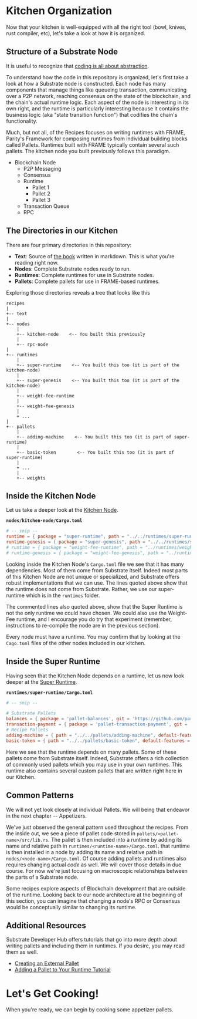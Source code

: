 # Kitchen Organization

Now that your kitchen is well-equipped with all the right tool (bowl, knives, rust compiler, etc), let's take a look at how it is organized.

## Structure of a Substrate Node

It is useful to recognize that [coding is all about abstraction](https://youtu.be/05H4YsyPA-U?t=1789).

To understand how the code in this repository is organized, let's first take a look at how a Substrate node is constructed. Each node has many components that manage things like queueing transaction, communicating over a P2P network, reaching consensus on the state of the blockchain, and the chain's actual runtime logic. Each aspect of the node is interesting in its own right, and the runtime is particularly interesting because it contains the business logic (aka "state transition function") that codifies the chain's functionality.

Much, but not all, of the Recipes focuses on writing runtimes with FRAME, Parity's Framework for composing runtimes from individual building blocks called Pallets. Runtimes built with FRAME typically contain several such pallets. The kitchen node you built previously follows this paradigm.

* Blockchain Node
	* P2P Messaging
	* Consensus
	* Runtime
		* Pallet 1
		* Pallet 2
		* Pallet 3
	* Transaction Queue
	* RPC

## The Directories in our Kitchen

There are four primary directories in this repository:

* **Text**: Source of [the book](https://substrate.dev/recipes) written in markdown. This is what you're reading right now.
* **Nodes**: Complete Substrate nodes ready to run.
* **Runtimes**: Complete runtimes for use in Substrate nodes.
* **Pallets**: Complete pallets for use in FRAME-based runtimes.

Exploring those directories reveals a tree that looks like this
```
recipes
|
+-- text
|
+-- nodes
	|
	+-- kitchen-node    <-- You built this previously
	|
	+-- rpc-node
|
+-- runtimes
	|
	+-- super-runtime    <-- You built this too (it is part of the kitchen-node)
	|
	+-- super-genesis    <-- You built this too (it is part of the kitchen-node)
	|
	+-- weight-fee-runtime
	|
	+-- weight-fee-genesis
	|
	+ ...
|
+-- pallets
	|
	+-- adding-machine    <-- You built this too (it is part of super-runtime)
	|
	+-- basic-token        <-- You built this too (it is part of super-runtime)
	|
	+ ...
	|
	+-- weights
```

## Inside the Kitchen Node

Let us take a deeper look at the [Kitchen Node](https://github.com/substrate-developer-hub/recipes/tree/master/nodes/kitchen-node).

**`nodes/kitchen-node/Cargo.toml`**
```TOML
# -- snip --
runtime = { package = "super-runtime", path = "../../runtimes/super-runtime" }
runtime-genesis = { package = "super-genesis", path = "../../runtimes/super-genesis" }
# runtime = { package = "weight-fee-runtime", path = "../runtimes/weight-fee-runtime"}
# runtime-genesis = { package = "weight-fee-genesis", path = "../runtimes/weight-fee-genesis"}
```

Looking inside the Kitchen Node's `Cargo.toml` file we see that it has many dependencies. Most of them come from Substrate itself. Indeed most parts of this Kitchen Node are not unique or specialized, and Substrate offers robust implementations that we can use. The lines quoted above show that the runtime does not come from Substrate. Rather, we use our super-runtime which is in the `runtimes` folder.

The commented lines also quoted above, show that the Super Runtime is not the only runtime we could have chosen. We could also use the Weight-Fee runtime, and I encourage you do try that experiment (remember, instructions to re-compile the node are in the previous section).

Every node must have a runtime. You may confirm that by looking at the `Cago.toml` files of the other nodes included in our kitchen.


## Inside the Super Runtime

Having seen that the Kitchen Node depends on a runtime, let us now look deeper at the [Super Runtime](https://github.com/substrate-developer-hub/recipes/tree/master/runtimes/super-runtime).

**`runtimes/super-runtime/Cargo.toml`**
```TOML
# -- snip --

# Substrate Pallets
balances = { package = 'pallet-balances', git = 'https://github.com/paritytech/substrate.git', ... }
transaction-payment = { package = 'pallet-transaction-payment', git = 'https://github.com/paritytech/substrate.git',... }
# Recipe Pallets
adding-machine = { path = "../../pallets/adding-machine", default-features = false }
basic-token = { path = "../../pallets/basic-token", default-features = false }
```

Here we see that the runtime depends on many pallets. Some of these pallets come from Substrate itself. Indeed, Substrate offers a rich collection of commonly used pallets which you may use in your own runtimes. This runtime also contains several custom pallets that are written right here in our Kitchen.

## Common Patterns

We will not yet look closely at individual Pallets. We will being that endeavor in the next chapter -- Appetizers.

We've just observed the general pattern used throughout the recipes. From the inside out, we see a piece of pallet code stored in `pallets/<pallet-name>/src/lib.rs`. The pallet is then included into a runtime by adding its name and relative path in `runtimes/<runtime-name>/Cargo.toml`. that runtime is then installed in a node by adding its name and relative path in `nodes/<node-name>/Cargo.toml`. Of course adding pallets and runtimes also requires changing actual _code_ as well. We will cover those details in due course. For now we're just focusing on macroscopic relationships between the parts of a Substrate node.

Some recipes explore aspects of Blockchain development that are outside of the runtime. Looking back to our node architecture at the beginning of this section, you can imagine that changing a node's RPC or Consensus would be conceptually similar to changing its runtime.

## Additional Resources

Substrate Developer Hub offers tutorials that go into more depth about writing pallets and including them in runtimes. If you desire, you may read them as well.

* [Creating an External Pallet](https://substrate.dev/docs/en/next/tutorials/creating-a-runtime-module)
* [Adding a Pallet to Your Runtime Tutorial](https://substrate.dev/docs/en/next/tutorials/adding-a-module-to-your-runtime)

# Let's Get Cooking!

When you're ready, we can begin by cooking some appetizer pallets.
